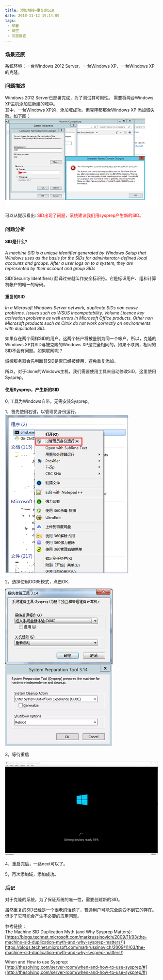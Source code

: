```yaml
---
title: 添加域控—重复的SID
date: 2018-11-12 19:14:00
tags:
 - 部署
 - 域控
 - 问题排查
---
```


### 场景还原
系统环境：一台Windows 2012 Server，一台Windows XP，一台Windows XP的克隆。

### 问题描述
Windows 2012 Server已部署完成，为了测试其可用性。 需要将两台Windows XP主机添加进新建的域中。  
其中，一台Windows XP的，添加域成功。但克隆都那台Windows XP 添加域失败。如下图：
![add_d_error.png](/images/001_add_d_error.png)

可以从提示看出: <font color="red">SID出现了问题，系统建议我们用sysprep产生新的SID。</font>

### 问题分析
#### SID是什么?
 
*A machine SID is a unique identifier generated by Windows Setup that Windows uses as the basis for the SIDs for administrator-defined local accounts and groups. After a user logs on to a system, they are represented by their account and group SIDs*

SID(Security Identifiers) 翻译过来就叫作安全标识符。它是标识用户、组和计算机帐户的唯一的号码。

#### 重复的SID
*In a Microsoft Windows Server network, duplicate SIDs can cause problems. Issues such as WSUS incompatability, Volume Licence key activation problems as well errors in Microsoft Office products. Other non Microsoft products such as Citrix do not work correctly on environments with duplidated SID.*

如果存在两个同样SID的用户，这两个帐户将被鉴别为同一个帐户。所以，克隆的Windows XP其SID与被克隆的Windows XP是完全相同的。如果不联网，相同的SID不会有问题。如果联网呢？

域控服务器会先判断其SID是否已经被使用，避免重复添加。

所以，对于clone的Windows主机，我们需要使用工具来自动修改SID，这里使用Sysprep。

#### 使用Sysprep，产生新的SID
0, 工具为Windows自带，无需安装Sysprep。 

1，首先使用右键，以管理员身份运行。  
![run_admin_cmd.png](/images/001_run_admin_cmd.png)

2，选择使用OOBE模式，点击OK.  

![001_run_mode.png](/images/001_run_mode.png)  
![001_run_mode_en.png](/images/001_run_mode_en.png)

3，等待重启

![001_reboot_winodows.png](/images/001_reboot_winodows.png)  

4，重启完后，一路next可以了。

5，再次添加域，添加成功。

### 后记
对于克隆的系统，为了保证系统的唯一性，需要创建新的SID。  

虽然重复的SID已经是一个很老的话题了，普通用户可能完全感受不到它的存在。但少了它可能会产生不必要的应用问题。

参考链接：  
The Machine SID Duplication Myth (and Why Sysprep Matters):
[https://blogs.technet.microsoft.com/markrussinovich/2009/11/03/the-machine-sid-duplication-myth-and-why-sysprep-matters/]( https://blogs.technet.microsoft.com/markrussinovich/2009/11/03/the-machine-sid-duplication-myth-and-why-sysprep-matters/)

When and How to use Sysprep:  
[http://thesolving.com/server-room/when-and-how-to-use-sysprep/#](http://thesolving.com/server-room/when-and-how-to-use-sysprep/#)
